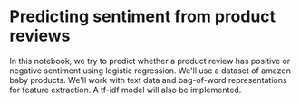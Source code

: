 # Predicting sentiment from product reviews

In this notebook, we try to predict whether a product review has positive or negative sentiment using logistic regression.
We'll use a dataset of amazon baby products.
We'll work with text data and bag-of-word representations for feature extraction. A tf-idf model will also be implemented.

